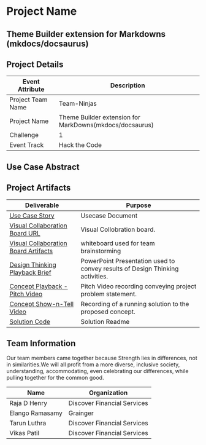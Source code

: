 
 
# Project Name
## Theme Builder extension for Markdowns (mkdocs/docsaurus)

## Project Details
<!--- Template Instructions  
  Provide your team specific details:

    Challenge should have a numeric value {1, 2, etc}.

    Event Track should have one of the following values: "Hack the Code", "Design Thinking", "Not Applicable".
--->

| Event Attribute| Description |
| --- | --- |
| Project Team Name | Team-Ninjas |
| Project Name | Theme Builder extension for MarkDowns(mkdocs/docsaurus) |
| Challenge | 1 |
| Event Track | Hack the Code |

## Use Case Abstract
<!--- Template Instructions  
  Provide a brief description of the use case tackled by the team.
--->
## Project Artifacts



| Deliverable | Purpose |
| --- | --- |
| [Use Case Story](./hackproject/usecase/usecase.md) | Usecase Document | 
| [Visual Collaboration Board URL](https://app.mural.co/t/elango8847/m/elango8847/1682395173333/a70cfa95975b18277cdafad61dded2eb454dcdec?invited=true&sender=ucb99b0252d91904961698868) | Visual Collobration board. | 
| [Visual Collaboration Board Artifacts](./hackproject/media/board) | whiteboard used for team brainstorming | 
| [Design Thinking Playback Brief](./challenges/common/presentations/gaad-hackathon-playback-template.pptx)| PowerPoint Presentation used to convey results of Design Thinking activities. | 
| [Concept Playback - Pitch Video](./media/videos/pitch-video.mp4)|  Pitch Video recording conveying project problem statement. | 
| [Concept Show-n-Tell Video](./media/videos/demo-video.mp4) | Recording of a running solution to the proposed concept. | 
| [Solution Code](./hackproject/README.md)  | Solution Readme   | 



## Team Information


Our team members came together because Strength lies in differences, not in similarities.We will all profit from a more diverse, inclusive society, understanding, accommodating, even celebrating our differences, while pulling together for the common good.
 
| Name | Organization |
| --- | --- |
| Raja D Henry | Discover Financial Services |
| Elango Ramasamy | Grainger |
| Tarun Luthra | Discover Financial Services |
| Vikas Patil | Discover Financial Services |